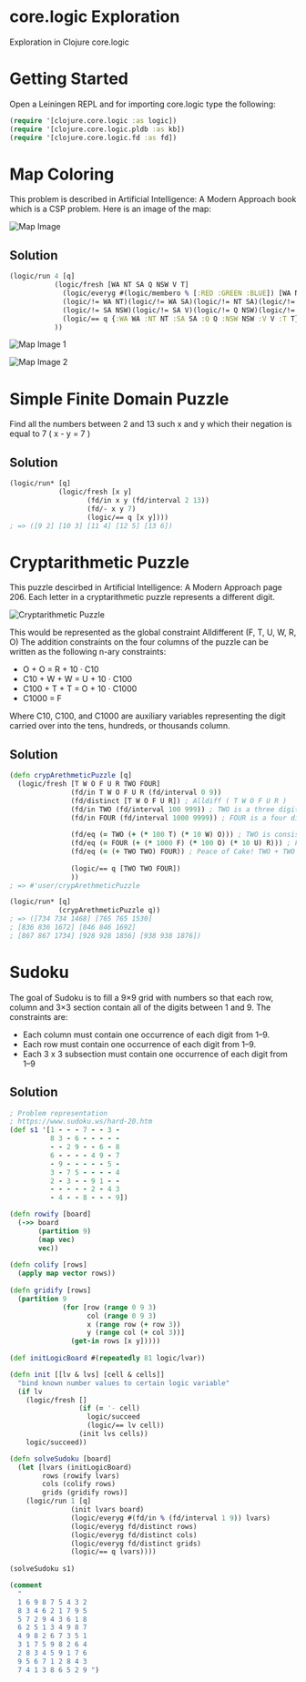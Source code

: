 # core.logic Exploration
Exploration in Clojure core.logic
# Getting Started
Open a Leiningen REPL and for importing core.logic type the following:
```clojure
(require '[clojure.core.logic :as logic])
(require '[clojure.core.logic.pldb :as kb])
(require '[clojure.core.logic.fd :as fd])
```
# Map Coloring
This problem is described in Artificial Intelligence: A Modern Approach book which is a CSP problem.
Here is an image of the map:


![Map Image](https://github.com/mhrimaz/core-logic-exploration/blob/master/MapColoring.PNG)
## Solution
```clojure
(logic/run 4 [q]
           (logic/fresh [WA NT SA Q NSW V T]
             (logic/everyg #(logic/membero % [:RED :GREEN :BLUE]) [WA NT SA Q NSW V T])
             (logic/!= WA NT)(logic/!= WA SA)(logic/!= NT SA)(logic/!= NT Q)
             (logic/!= SA NSW)(logic/!= SA V)(logic/!= Q NSW)(logic/!= NSW V)
             (logic/== q {:WA WA :NT NT :SA SA :Q Q :NSW NSW :V V :T T})
           ))
```


![Map Image 1](https://github.com/mhrimaz/core-logic-exploration/blob/master/MapColoring1.png)


![Map Image 2](https://github.com/mhrimaz/core-logic-exploration/blob/master/MapColoring2.png)

# Simple Finite Domain Puzzle
Find all the numbers between 2 and 13 such x and y which their negation is equal to 7 ( x - y = 7 )
## Solution
```clojure
(logic/run* [q]
            (logic/fresh [x y]
                   (fd/in x y (fd/interval 2 13))
                   (fd/- x y 7)
                   (logic/== q [x y])))
; => ([9 2] [10 3] [11 4] [12 5] [13 6])
```
# Cryptarithmetic Puzzle
This puzzle descirbed in Artificial Intelligence: A Modern Approach page 206. Each letter in a cryptarithmetic puzzle represents a different digit.


![Cryptarithmetic Puzzle](https://github.com/mhrimaz/core-logic-exploration/blob/master/cryptarithmetic.png)


This would be represented as the global constraint Alldifferent (F, T, U, W, R, O)
The addition constraints on the four columns of the puzzle can be written as the following n-ary constraints:
* O + O = R + 10 · C10
* C10 + W + W = U + 10 · C100
* C100 + T + T = O + 10 · C1000
* C1000 = F


Where C10, C100, and C1000 are auxiliary variables representing the digit carried over into the tens, hundreds, or thousands column.

## Solution
```clojure
(defn crypArethmeticPuzzle [q]
  (logic/fresh [T W O F U R TWO FOUR]
               (fd/in T W O F U R (fd/interval 0 9))
               (fd/distinct [T W O F U R]) ; Alldiff ( T W O F U R )
               (fd/in TWO (fd/interval 100 999)) ; TWO is a three digits number
               (fd/in FOUR (fd/interval 1000 9999)) ; FOUR is a four digits number
               
               (fd/eq (= TWO (+ (* 100 T) (* 10 W) O))) ; TWO is consist of three digits which is T W O
               (fd/eq (= FOUR (+ (* 1000 F) (* 100 O) (* 10 U) R))) ; FOUR is consist of four digits which is F O U R
               (fd/eq (= (+ TWO TWO) FOUR)) ; Peace of Cake! TWO + TWO = FOUR
               
               (logic/== q [TWO TWO FOUR]) 
               ))
; => #'user/crypArethmeticPuzzle

(logic/run* [q]
            (crypArethmeticPuzzle q))
; => ([734 734 1468] [765 765 1530] 
; [836 836 1672] [846 846 1692] 
; [867 867 1734] [928 928 1856] [938 938 1876])
```
# Sudoku
The goal of Sudoku is to fill a 9×9 grid with numbers so that each row, column and 3×3 section contain all of the digits between 1 and 9. The constraints are:
* Each column must contain one occurrence of each digit from 1–9.
* Each row must contain one occurrence of each digit from 1–9.
* Each 3 x 3 subsection must contain one occurrence of each digit from 1–9

## Solution
```clojure
; Problem representation
; https://www.sudoku.ws/hard-20.htm
(def s1 '[1 - - - 7 - - 3 -
          8 3 - 6 - - - - -
          - - 2 9 - - 6 - 8
          6 - - - - 4 9 - 7
          - 9 - - - - - 5 -
          3 - 7 5 - - - - 4
          2 - 3 - - 9 1 - -
          - - - - - 2 - 4 3
          - 4 - - 8 - - - 9])

(defn rowify [board]
  (->> board
       (partition 9)
       (map vec)
       vec))
       
(defn colify [rows]
  (apply map vector rows))
  
(defn gridify [rows]
  (partition 9
             (for [row (range 0 9 3)
                   col (range 0 9 3)
                   x (range row (+ row 3))
                   y (range col (+ col 3))]
               (get-in rows [x y]))))  
               
(def initLogicBoard #(repeatedly 81 logic/lvar))

(defn init [[lv & lvs] [cell & cells]]
  "bind known number values to certain logic variable"
  (if lv
    (logic/fresh []
                 (if (= '- cell)
                   logic/succeed
                   (logic/== lv cell))
                 (init lvs cells))
    logic/succeed))

(defn solveSudoku [board]
  (let [lvars (initLogicBoard)
        rows (rowify lvars)
        cols (colify rows)
        grids (gridify rows)]
    (logic/run 1 [q]
               (init lvars board)
               (logic/everyg #(fd/in % (fd/interval 1 9)) lvars)
               (logic/everyg fd/distinct rows)
               (logic/everyg fd/distinct cols)
               (logic/everyg fd/distinct grids)
               (logic/== q lvars))))
               
(solveSudoku s1)              

(comment 
  "
  1 6 9 8 7 5 4 3 2
  8 3 4 6 2 1 7 9 5
  5 7 2 9 4 3 6 1 8
  6 2 5 1 3 4 9 8 7
  4 9 8 2 6 7 3 5 1
  3 1 7 5 9 8 2 6 4
  2 8 3 4 5 9 1 7 6
  9 5 6 7 1 2 8 4 3
  7 4 1 3 8 6 5 2 9 ")
  
```
